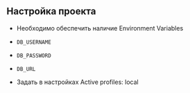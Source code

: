 ## Настройка проекта

* Необходимо обеспечить наличие Environment Variables
* `DB_USERNAME`
* `DB_PASSWORD`
* `DB_URL`

* Задать в настройках Active profiles: local